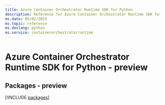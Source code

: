```yaml
---
title: Azure Container Orchestrator Runtime SDK for Python
description: Reference for Azure Container Orchestrator Runtime SDK for Python
ms.date: 05/02/2025
ms.topic: reference
ms.devlang: python
ms.service: containerorchestratorruntime
---
```

# Azure Container Orchestrator Runtime SDK for Python - preview
## Packages - preview
[!INCLUDE [packages](container-orchestrator-runtime-index.md)]